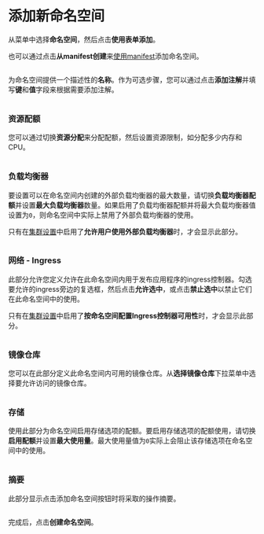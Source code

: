 # 添加新命名空间

从菜单中选择**命名空间**，然后点击**使用表单添加**。

也可以通过点击**从manifest创建**来[使用manifest](../applications/manifest.md)添加命名空间。

<figure><img src="../..//assets/2.20-namespaces-add.gif" alt=""><figcaption></figcaption></figure>

为命名空间提供一个描述性的**名称**。作为可选步骤，您可以通过点击**添加注解**并填写**键**和**值**字段来根据需要添加注解。

<figure><img src="../..//assets/2.18-k8s-namespaces-add-name.png" alt=""><figcaption></figcaption></figure>

### 资源配额

您可以通过切换**资源分配**来分配配额，然后设置资源限制，如分配多少内存和CPU。

<figure><img src="../..//assets/2.20-kubernetes-namespaces-add-resourcequota.png" alt=""><figcaption></figcaption></figure>

### 负载均衡器

要设置可以在命名空间内创建的外部负载均衡器的最大数量，请切换**负载均衡器配额**并设置**最大负载均衡器**数量。如果启用了负载均衡器配额并将最大负载均衡器值设置为`0`，则命名空间中实际上禁用了外部负载均衡器的使用。

只有在[集群设置](../cluster/setup.md#allow-users-to-use-external-load-balancer)中启用了**允许用户使用外部负载均衡器**时，才会显示此部分。

<figure><img src="../..//assets/2.18-k8s-namespaces-add-lbquota.png" alt=""><figcaption></figcaption></figure>

### 网络 - Ingress

此部分允许您定义允许在此命名空间内用于发布应用程序的ingress控制器。勾选要允许的ingress旁边的复选框，然后点击**允许选中**，或点击**禁止选中**以禁止它们在此命名空间中的使用。

只有在[集群设置](../cluster/setup.md#networking-ingresses)中启用了**按命名空间配置Ingress控制器可用性**时，才会显示此部分。

<figure><img src="../..//assets/2.20-namespaces-add-ingress.png" alt=""><figcaption></figcaption></figure>

### 镜像仓库

您可以在此部分定义此命名空间内可用的镜像仓库。从**选择镜像仓库**下拉菜单中选择要允许访问的镜像仓库。

<figure><img src="../..//assets/2.18-k8s-namespaces-add-registries.png" alt=""><figcaption></figcaption></figure>

### 存储

使用此部分为命名空间启用存储选项的配额。要启用存储选项的配额使用，请切换**启用配额**并设置**最大使用量**。最大使用量值为`0`实际上会阻止该存储选项在命名空间中的使用。

<figure><img src="../..//assets/2.18-k8s-namespaces-add-storage.png" alt=""><figcaption></figcaption></figure>

### 摘要

此部分显示点击添加命名空间按钮时将采取的操作摘要。

<figure><img src="../..//assets/2.18-k8s-namespaces-add-summary.png" alt=""><figcaption></figcaption></figure>

完成后，点击**创建命名空间**。
